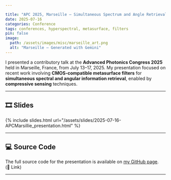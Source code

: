 ```yaml
---

title: "APC 2025, Marseille – Simultaneous Spectrum and Angle Retrieval Using CMOS-Compatible Metasurface-Based Fabry-Perot Resonator"  
date: 2025-07-16  
categories: Conference  
tags: conferences, hyperspectral, metasurface, filters  
pin: false  
image:  
  path: /assets/images/misc/marseille_art.png  
  alt: "Marseille – Generated with Gemini"  
---
```


I presented a contributory talk at the **Advanced Photonics Congress 2025** held in Marseille, France, from July 13–17, 2025. My presentation focused on recent work involving **CMOS-compatible metasurface filters** for **simultaneous spectral and angular information retrieval**, enabled by **compressive sensing** techniques.

---

## 🎞 Slides

{% include slides.html url="/assets/slides/2025-07-16-APCMarsillie_presentation.html" %}



---

## 💻 Source Code

The full source code for the presentation is available on [my GitHub page]().  
(🔗 Link)

---

